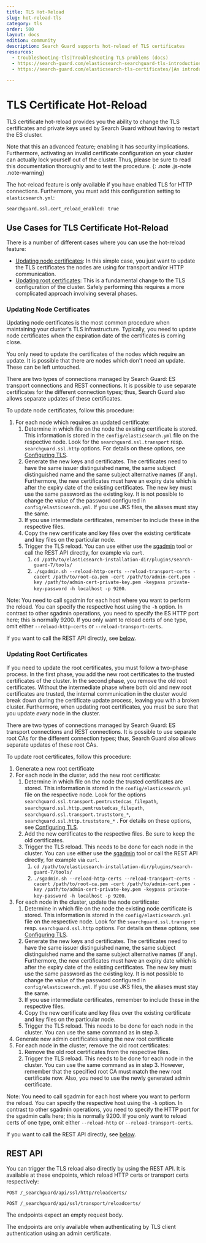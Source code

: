 ```yaml
---
title: TLS Hot-Reload
slug: hot-reload-tls
category: tls
order: 500
layout: docs
edition: community
description: Search Guard supports hot-reload of TLS certificates 
resources:
  - troubleshooting-tls|Troubleshooting TLS problems (docs)  
  - https://search-guard.com/elasticsearch-searchguard-tls-introduction/|An introduction to TLS (blog post)
  - https://search-guard.com/elasticsearch-tls-certificates/|An introduction to TLS certificates (blog post)

---
```


# TLS Certificate Hot-Reload

TLS certificate hot-reload provides you the ability to change the TLS certificates and private keys used by Search Guard without having to restart the ES cluster.

Note that this an advanced feature; enabling it has security implications. Furthermore, activating an invalid certificate configuration on your cluster can actually lock yourself out of the cluster. Thus, please be sure to read this documentation thoroughly and to test the procedure.
{: .note .js-note .note-warning}

The hot-reload feature is only available if you have enabled TLS for HTTP connections. Furthermore, you must add this configuration setting to `elasticsearch.yml`:

```
searchguard.ssl.cert_reload_enabled: true
```

## Use Cases for TLS Certificate Hot-Reload

There is a number of different cases where you can use the hot-reload feature:

* [Updating node certificates](#updating-node-certificates): In this simple case, you just want to update the TLS certificates the nodes are using for transport and/or HTTP communication. 
* [Updating root certificates](#updating-root-certificates): This is a fundamental change to the TLS configuration of the cluster. Safely performing this requires a more complicated approach involving several phases.

### Updating Node Certificates

Updating node certificates is the most common procedure when maintaining your cluster's TLS infrastructure. Typically, you need to update node certificates when the expiration date of the certificates is coming close. 

You only need to update the certificates of the nodes which require an update. It is possible that there are nodes which don't need an update. These can be left untouched.

There are two types of connections managed by Search Guard: ES transport connections and REST connections. It is possible to use separate certificates for the different connection types; thus, Search Guard also allows separate updates of these certificates.

To update node certificates, follow this procedure:

1. For each node which requires an updated certificate:
	1. Determine in which file on the node the existing certificate is stored. This information is stored in the `config/elasticsearch.yml` file on the respective node. Look for the `searchguard.ssl.transport` resp. `searchguard.ssl.http` options. For details on these options, see [Configuring TLS](tls_configuration.md).
	2. Generate the new keys and certificates. The certificates need to have the same issuer distinguished name, the same subject distinguished name and the same subject alternative names (if any). Furthermore, the new certificates must have an expiry date which is after the expiry date of the existing certificates. The new key must use the same password as the existing key. It is not possible to change the value of the password configured in `config/elasticsearch.yml`. If you use JKS files, the aliases must stay the same.
	3. If you use intermediate certificates, remember to include these in the respective files.
	4. Copy the new certificate and key files over the existing certificate and key files on the particular node.
	5. Trigger the TLS reload. You can use either use the [sgadmin](../docs_configuration_changes/configuration_sgadmin.md) tool or call the REST API directly, for example via `curl`.
		1. `cd /path/to/elasticsearch-installation-dir/plugins/search-guard-7/tools/`
		2. `./sgadmin.sh --reload-http-certs --reload-transport-certs -cacert /path/to/root-ca.pem -cert /path/to/admin-cert.pem -key /path/to/admin-cert-private-key.pem -keypass private-key-password -h localhost -p 9200`.
		
Note: You need to call sgadmin for each host where you want to perform the reload. You can specify the respective host using the `-h` option. In contrast to other sgadmin operations, you need to specify the ES HTTP port here; this is normally 9200. If you only want to reload certs of one type, omit either `--reload-http-certs`   or `--reload-transport-certs`.

If you want to call the REST API directly, see [below](#rest-api).

### Updating Root Certificates

If you need to update the root certificates, you must follow a two-phase process. In the first phase, you add the new root certificates to the trusted certificates of the cluster. In the second phase, you remove the old root certificates. Without the intermediate phase where both old and new root certificates are trusted, the internal communication in the cluster would break down during the certificate update process, leaving you with a broken cluster. Furthermore, when updating root certificates, you must be sure that you update *every* node in the cluster.

There are two types of connections managed by Search Guard: ES transport connections and REST connections. It is possible to use separate root CAs for the different connection types; thus, Search Guard also allows separate updates of these root CAs.

To update root certificates, follow this procedure:

1. Generate a new root certificate 
2. For each node in the cluster, add the new root certificate: 
	1. Determine in which file on the node the trusted certificates are stored. This information is stored in the `config/elasticsearch.yml` file on the respective node. Look for the options `searchguard.ssl.transport.pemtrustedcas_filepath`, `searchguard.ssl.http.pemtrustedcas_filepath`, `searchguard.ssl.transport.truststore_*`, `searchguard.ssl.http.truststore_*` . For details on these options, see [Configuring TLS](tls_configuration.md).
	2. Add the new certificates to the respective files. Be sure to keep the old certificates.
	3. Trigger the TLS reload. This needs to be done for each node in the cluster. You can use either use the [sgadmin](../docs_configuration_changes/configuration_sgadmin.md) tool or call the REST API directly, for example via `curl`.
		1. `cd /path/to/elasticsearch-installation-dir/plugins/search-guard-7/tools/`
		2. `./sgadmin.sh --reload-http-certs --reload-transport-certs -cacert /path/to/root-ca.pem -cert /path/to/admin-cert.pem -key /path/to/admin-cert-private-key.pem -keypass private-key-password -h localhost -p 9200`.
3. For each node in the cluster, update the node certificate:
	1. Determine in which file on the node the existing node certificate is stored. This information is stored in the `config/elasticsearch.yml` file on the respective node. Look for the `searchguard.ssl.transport` resp. `searchguard.ssl.http` options. For details on these options, see [Configuring TLS](tls_configuration.md).
	2. Generate the new keys and certificates. The certificates need to have the same issuer distinguished name, the same subject distinguished name and the same subject alternative names (if any). Furthermore, the new certificates must have an expiry date which is after the expiry date of the existing certificates. The new key must use the same password as the existing key. It is not possible to change the value of the password configured in `config/elasticsearch.yml`. If you use JKS files, the aliases must stay the same.
	3. If you use intermediate certificates, remember to include these in the respective files.
	4. Copy the new certificate and key files over the existing certificate and key files on the particular node.
	5. Trigger the TLS reload. This needs to be done for each node in the cluster.  You can use the same command as in step 3. 		
4. Generate new admin certificates using the new root certificate
5. For each node in the cluster, remove the old root certificates:
	1. Remove the old root certificates from the respective files.
	2. Trigger the TLS reload.  This needs to be done for each node in the cluster. You can use the same command as in step 3. However, remember that the specified root CA must match the new root certificate now. Also, you need to use the newly generated admin certificate.

Note: You need to call sgadmin for each host where you want to perform the reload. You can specify the respective host using the `-h` option. In contrast to other sgadmin operations, you need to specify the HTTP port for the sgadmin calls here; this is normally 9200. If you only want to reload certs of one type, omit either `--reload-http` or `--reload-transport-certs`.

If you want to call the REST API directly, see [below](#rest-api).


## REST API

You can trigger the TLS reload also directly by using the REST API. It is available at these endpoints, which reload HTTP certs or transport certs respectively:

```
POST /_searchguard/api/ssl/http/reloadcerts/	
```

```
POST /_searchguard/api/ssl/transport/reloadcerts/	
```

The endpoints expect an empty request body.

The endpoints are only available when authenticating by TLS client authentication using an admin certificate.

 